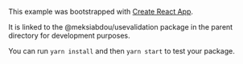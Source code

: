 This example was bootstrapped with [Create React App](https://github.com/facebook/create-react-app).

It is linked to the @meksiabdou/usevalidation package in the parent directory for development purposes.

You can run `yarn install` and then `yarn start` to test your package.
